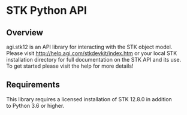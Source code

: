 STK Python API
==============

Overview
--------

agi.stk12 is an API library for interacting with the STK object model.  
Please visit http://help.agi.com/stkdevkit/index.htm or your local STK  
installation directory for full documentation on the STK API and its use.  
To get started please visit the help for more details!  


Requirements
------------

This library requires a licensed installation of STK 12.8.0 in addition  
to Python 3.6 or higher.

